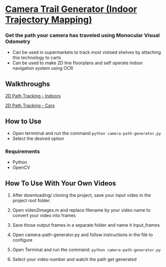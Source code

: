 # [Camera Trail Generator (Indoor Trajectory Mapping)](https://youtu.be/d8Xpbr7Rzg8)

### Get the path your camera has traveled using Monocular Visual Odometry

- Can be used in supermarkets to track most vistsed shelves by attaching this technology to carts
- Can be used to make 2D line floorplans and self operate indoor navigation system using OCR

## Walkthroughs

[2D Path Tracking - Indoors](https://www.youtube.com/watch?v=hDP-BkamJuo&feature=youtu.be)

[2D Path Tracking - Cars](https://www.youtube.com/watch?v=LbZa1C9mGwQ&t=30s)


## How to Use

- Open termninal and run the command `python camera-path-generator.py`
- Select the desired option

### Requirements
- Python
- OpenCV

## How To Use With Your Own Videos

 1. After downloading/ cloning the project, save your input video in the project root folder.
 
 2. Open video2images.m and replace filename by your video name to convert your video into frames 
 
 3. Save those output frames in a separate folder and name it input_frames
 
 4. Open camera-path-generator.py and follow instructions in the file to configure 
 
 5. Open Terminal and run the command:
       `python camera-path-generator.py`
 
 6. Select your video number and watch the path get generated 
